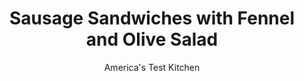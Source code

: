 ---
layout: ../../layouts/MarkdownPostLayout.astro
title: Sausage Sandwiches with Fennel and Olive Salad
author: America's Test Kitchen
pubDate: 2023-03-15
description: "The best sausage sandwiches start with perfectly cooked links."
image_url: https://res.cloudinary.com/hksqkdlah/image/upload/ar_1:1,c_fill,dpr_2.0,f_auto,fl_lossy.progressive.strip_profile,g_faces:auto,q_auto:low,w_344/SFS_SausageSandwiches_076_dbwadx
tags: ["Main Courses","Pork","Sandwiches"]
calories: 4498
protein: 35
carbohydrates: 26
fats: 55
fiber: 2
ingredients: ["6 sweet or, hot italian sausages","1 tablespoon, extra-virgin olive oil","1 , fennel bulb, stalks discarded, bulb halved, cored, and sliced thin","½ , red onion, sliced thin","½ teaspoon, table salt","½ teaspoon, pepper","2 , garlic cloves, minced","½ cup, olive salad, drained","6 , hot dog buns","12 slices deli sharp, provolone cheese (about 12 ounces)"]
serves: 6
time: "30 minutes"
instructions: ["Adjust oven rack to middle position and heat oven to 400 degrees. Line rimmed baking sheet with aluminum foil.","Add sausages and oil to 12-inch nonstick skillet. Cover and cook over medium heat, flipping every 2 minutes, until sausages are well browned and register 160 degrees, 12 to 16 minutes, reducing heat to medium-low if sausages begin to get too dark.","Transfer sausages to plate, tent with foil, and let rest while preparing vegetables.","Heat fat left in skillet over medium heat until shimmering. Add fennel, onion, salt, and pepper and cook until fennel and onion are tender and lightly browned, 6 to 9 minutes, stirring occasionally. Stir in garlic and cook until fragrant, about 1 minute. Stir in olive salad. Off heat, place sausages over vegetables in skillet. Cover to keep warm.","Arrange buns on prepared sheet. Divide provolone evenly among buns. Bake until cheese is melted and buns are warm, about 3 minutes.","Place 1 sausage in each bun. Divide fennel mixture evenly among buns. Serve."]
nutrition: ["513 mg Potassium, K","500 mg Phosphorus, P","545 mg Calcium, Ca","3 mg Iron, Fe","46 mg Magnesium, Mg","1625 mg Sodium, Na","4 mg Zinc, Zn","55 g Total lipid (fat)","5 mg Niacin","23 g Fatty acids, total monounsaturated","6 g Fatty acids, total polyunsaturated","5 mg Vitamin C, total ascorbic acid","125 mg Cholesterol","23 g Fatty acids, total saturated","2 g Fiber, total dietary","36 µg Folic acid","31 µg Folate, food","3 g Sugars, total","16 µg Vitamin K (phylloquinone)","127 g Water","26 g Carbohydrate, by difference","92 µg Folate, DFE","35 g Protein","1 µg Vitamin B-12","145 µg Vitamin A, RAE","749 kcal Energy","4498 calories"]
notes: "Sausage size will vary by brand, and the size will affect the cooking time in step 2. This cooking method will work with any variety of fresh sausage that is similar in size to typical Italian sausages."
---